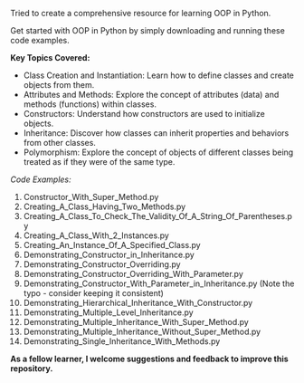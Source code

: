 Tried to create a comprehensive resource for learning OOP in Python.

Get started with OOP in Python by simply downloading and running these code examples.

**Key Topics Covered:**

- Class Creation and Instantiation: Learn how to define classes and create objects from them.
- Attributes and Methods: Explore the concept of attributes (data) and methods (functions) within classes.
- Constructors: Understand how constructors are used to initialize objects.
- Inheritance: Discover how classes can inherit properties and behaviors from other classes.
- Polymorphism: Explore the concept of objects of different classes being treated as if they were of the same type.

*Code Examples:*

1. Constructor_With_Super_Method.py
2. Creating_A_Class_Having_Two_Methods.py
3. Creating_A_Class_To_Check_The_Validity_Of_A_String_Of_Parentheses.py
4. Creating_A_Class_With_2_Instances.py
5. Creating_An_Instance_Of_A_Specified_Class.py
6. Demonstrating_Constructor_in_Inheritance.py
7. Demonstrating_Constructor_Overriding.py
8. Demonstrating_Constructor_Overriding_With_Parameter.py
9. Demonstrating_Constructor_With_Parameter_in_Inheritance.py (Note the typo - consider keeping it consistent)
10. Demonstrating_Hierarchical_Inheritance_With_Constructor.py
11. Demonstrating_Multiple_Level_Inheritance.py
12. Demonstrating_Multiple_Inheritance_With_Super_Method.py
13. Demonstrating_Multiple_Inheritance_Without_Super_Method.py
14. Demonstrating_Single_Inheritance_With_Methods.py

**As a fellow learner, I welcome suggestions and feedback to improve this repository.**
